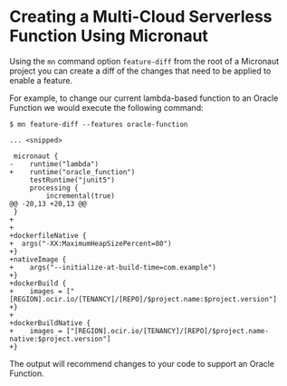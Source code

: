 
# Creating a Multi-Cloud Serverless Function Using Micronaut



Using the `mn` command option `feature-diff` from the root of a Micronaut project you can create a diff of the changes that need to be applied to enable a feature.

For example, to change our current lambda-based function to an Oracle Function we would execute the following command:

```
$ mn feature-diff --features oracle-function

... <snipped> 

 micronaut {
-    runtime("lambda")
+    runtime("oracle_function")
     testRuntime("junit5")
     processing {
         incremental(true)
@@ -20,13 +20,13 @@
 }
+
+
+dockerfileNative {
+  args("-XX:MaximumHeapSizePercent=80")
+}
+nativeImage {
+    args("--initialize-at-build-time=com.example")
+}
+dockerBuild {
+    images = ["[REGION].ocir.io/[TENANCY]/[REPO]/$project.name:$project.version"]
+}
+
+dockerBuildNative {
+    images = ["[REGION].ocir.io/[TENANCY]/[REPO]/$project.name-native:$project.version"]
+}
```

The output will recommend changes to your code to support an Oracle Function.
